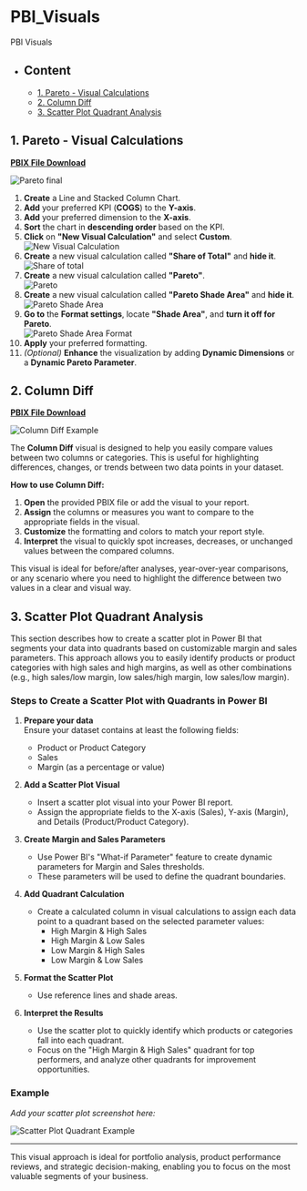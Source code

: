 # PBI_Visuals
PBI Visuals

- ## Content
    - [1. Pareto - Visual Calculations](#1-pareto---visual-calculations)
    - [2. Column Diff](#2-column-diff)
    - [3. Scatter Plot Quadrant Analysis](#3-scatter-plot-quadrant-analysis)

## 1. Pareto - Visual Calculations

[**PBIX File Download**](https://github.com/OndrejZapletal99/PBI_Visuals/blob/main/Pareto/Pareto.pbix)

![Pareto final](https://github.com/OndrejZapletal99/PBI_Visuals/blob/main/Pareto/Pareto_finished.png)

1. **Create** a Line and Stacked Column Chart.  
2. **Add** your preferred KPI (**COGS**) to the **Y-axis**.  
3. **Add** your preferred dimension to the **X-axis**.  
4. **Sort** the chart in **descending order** based on the KPI.  
5. **Click** on **"New Visual Calculation"** and select **Custom**.  
   ![New Visual Calculation](https://github.com/OndrejZapletal99/PBI_Visuals/blob/main/Pareto/Pareto_select_vis_cal.png)  
6. **Create** a new visual calculation called **"Share of Total"** and **hide it**.
   ![Share of total](https://github.com/OndrejZapletal99/PBI_Visuals/blob/main/Pareto/Pareto_share_of_total_vis_cal.png)   
7. **Create** a new visual calculation called **"Pareto"**.  
   ![Pareto](https://github.com/OndrejZapletal99/PBI_Visuals/blob/main/Pareto/Pareto_pareto_vis_cal.png)  
8. **Create** a new visual calculation called **"Pareto Shade Area"** and **hide it**.  
   ![Pareto Shade Area](https://github.com/OndrejZapletal99/PBI_Visuals/blob/main/Pareto/Pareto_shade_vis_cal.png)  
9.  **Go to** the **Format settings**, locate **"Shade Area"**, and **turn it off for Pareto**.  
   ![Pareto Shade Area Format](https://github.com/OndrejZapletal99/PBI_Visuals/blob/main/Pareto/Pareto_shade_area_color.png)  
10. **Apply** your preferred formatting.  
11. *(Optional)* **Enhance** the visualization by adding **Dynamic Dimensions** or a **Dynamic Pareto Parameter**.  

## 2. Column Diff

[**PBIX File Download**](https://github.com/OndrejZapletal99/PBI_Visuals/blob/main/Column%20Diff/Column%20Diff.pbix)

![Column Diff Example](https://github.com/OndrejZapletal99/PBI_Visuals/blob/main/Column%20Diff/Column_diff.png)

The **Column Diff** visual is designed to help you easily compare values between two columns or categories. This is useful for highlighting differences, changes, or trends between two data points in your dataset.

**How to use Column Diff:**
1. **Open** the provided PBIX file or add the visual to your report.
2. **Assign** the columns or measures you want to compare to the appropriate fields in the visual.
3. **Customize** the formatting and colors to match your report style.
4. **Interpret** the visual to quickly spot increases, decreases, or unchanged values between the compared columns.

This visual is ideal for before/after analyses, year-over-year comparisons, or any scenario where you need to highlight the difference between two values in a clear and visual way.

## 3. Scatter Plot Quadrant Analysis

This section describes how to create a scatter plot in Power BI that segments your data into quadrants based on customizable margin and sales parameters. This approach allows you to easily identify products or product categories with high sales and high margins, as well as other combinations (e.g., high sales/low margin, low sales/high margin, low sales/low margin).

### Steps to Create a Scatter Plot with Quadrants in Power BI

1. **Prepare your data**  
   Ensure your dataset contains at least the following fields:  
   - Product or Product Category  
   - Sales  
   - Margin (as a percentage or value)

2. **Add a Scatter Plot Visual**  
   - Insert a scatter plot visual into your Power BI report.
   - Assign the appropriate fields to the X-axis (Sales), Y-axis (Margin), and Details (Product/Product Category).

3. **Create Margin and Sales Parameters**  
   - Use Power BI's "What-if Parameter" feature to create dynamic parameters for Margin and Sales thresholds.
   - These parameters will be used to define the quadrant boundaries.

4. **Add Quadrant Calculation**  
   - Create a calculated column in visual calculations to assign each data point to a quadrant based on the selected parameter values:
     - High Margin & High Sales
     - High Margin & Low Sales
     - Low Margin & High Sales
     - Low Margin & Low Sales

5. **Format the Scatter Plot**  
   - Use reference lines and shade areas.

6. **Interpret the Results**  
   - Use the scatter plot to quickly identify which products or categories fall into each quadrant.
   - Focus on the "High Margin & High Sales" quadrant for top performers, and analyze other quadrants for improvement opportunities.

### Example

*Add your scatter plot screenshot here:*

![Scatter Plot Quadrant Example](https://github.com/OndrejZapletal99/PBI_Visuals/blob/main/Scatter%20Quadrant/Scatter_Quadrant.png)

---

This visual approach is ideal for portfolio analysis, product performance reviews, and strategic decision-making, enabling you to focus on the most valuable segments of your business.